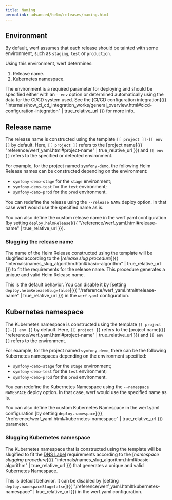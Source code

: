 ```yaml
---
title: Naming
permalink: advanced/helm/releases/naming.html
---
```


## Environment

By default, werf assumes that each release should be tainted with some environment, such as `staging`, `test` or `production`.

Using this environment, werf determines:

1. Release name.
2. Kubernetes namespace.

The environment is a required parameter for deploying and should be specified either with an `--env` option or determined automatically using the data for the CI/CD system used. See the [CI/CD configuration integration]({{ "internals/how_ci_cd_integration_works/general_overview.html#cicd-configuration-integration" | true_relative_url }}) for more info.

## Release name

The release name is constructed using the template `[[ project ]]-[[ env ]]` by default. Here, `[[ project ]]` refers to the [project name]({{ "reference/werf_yaml.html#project-name" | true_relative_url }}) and `[[ env ]]` refers to the specified or detected environment.

For example, for the project named `symfony-demo`, the following Helm Release names can be constructed depending on the environment:
* `symfony-demo-stage` for the `stage` environment;
* `symfony-demo-test` for the `test` environment;
* `symfony-demo-prod` for the `prod` environment.

You can redefine the release using the `--release NAME` deploy option. In that case werf would use the specified name as is.

You can also define the custom release name in the werf.yaml configuration [by setting `deploy.helmRelease`]({{ "/reference/werf_yaml.html#release-name" | true_relative_url }}).

### Slugging the release name

The name of the Helm Release constructed using the template will be slugified according to the [*release slug procedure*]({{ "internals/names_slug_algorithm.html#basic-algorithm" | true_relative_url }}) to fit the requirements for the release name. This procedure generates a unique and valid Helm Release name.

This is the default behavior. You can disable it by [setting `deploy.helmReleaseSlug=false`]({{ "/reference/werf_yaml.html#release-name" | true_relative_url }}) in the `werf.yaml` configuration.

## Kubernetes namespace

The Kubernetes namespace is constructed using the template `[[ project ]]-[[ env ]]` by default. Here, `[[ project ]]` refers to the [project name]({{ "reference/werf_yaml.html#project-name" | true_relative_url }}) and `[[ env ]]` refers to the environment.

For example, for the project named `symfony-demo`, there can be the following Kubernetes namespaces depending on the environment specified:

* `symfony-demo-stage` for the `stage` environment;
* `symfony-demo-test` for the `test` environment;
* `symfony-demo-prod` for the `prod` environment.

You can redefine the Kubernetes Namespace using the `--namespace NAMESPACE` deploy option. In that case, werf would use the specified name as is.

You can also define the custom Kubernetes Namespace in the werf.yaml configuration [by setting `deploy.namespace`]({{ "/reference/werf_yaml.html#kubernetes-namespace" | true_relative_url }}) parameter.

### Slugging Kubernetes namespace

The Kubernetes namespace that is constructed using the template will be slugified to fit the [DNS Label](https://www.ietf.org/rfc/rfc1035.txt) requirements according to the [*namespace slugging procedure*]({{ "internals/names_slug_algorithm.html#basic-algorithm" | true_relative_url }}) that generates a unique and valid Kubernetes Namespace.

This is default behavior. It can be disabled by [setting `deploy.namespaceSlug=false`]({{ "/reference/werf_yaml.html#kubernetes-namespace" | true_relative_url }}) in the werf.yaml configuration.

